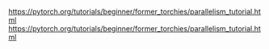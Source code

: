 https://pytorch.org/tutorials/beginner/former_torchies/parallelism_tutorial.html
https://pytorch.org/tutorials/beginner/former_torchies/parallelism_tutorial.html